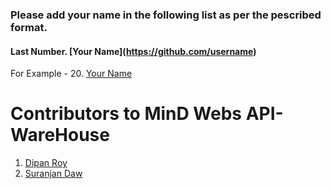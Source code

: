 ### Please add your name in the following list as per the pescribed format.
#### Last Number. \[Your Name\]\(https://github.com/username) 
For Example - 20. [Your Name](https://github.com/username) 

# Contributors to MinD Webs API-WareHouse
1. [Dipan Roy](https://github.com/dipan29)
2. [Suranjan Daw](https://github.com/SuranjanDaw)
